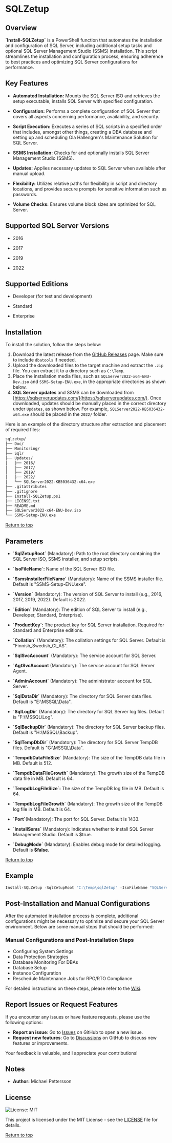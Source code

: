 # SQLZetup

## Overview

**´Install-SQLZetup´** is a PowerShell function that automates the installation and configuration of SQL Server, including additional setup tasks and optional SQL Server Management Studio (SSMS) installation. This script streamlines the installation and configuration process, ensuring adherence to best practices and optimizing SQL Server configurations for performance.

## Key Features

- **Automated Installation:** Mounts the SQL Server ISO and retrieves the setup executable, installs SQL Server with specified configuration.

- **Configuration:** Performs a complete configuration of SQL Server that covers all aspects concerning performance, availability, and security.

- **Script Execution:** Executes a series of SQL scripts in a specified order that includes, amongst other things, creating a DBA database and setting up and scheduling Ola Hallengren's Maintenance Solution for SQL Server.

- **SSMS Installation:** Checks for and optionally installs SQL Server Management Studio (SSMS).

- **Updates:** Applies necessary updates to SQL Server when available after manual upload.

- **Flexibility:** Utilizes relative paths for flexibility in script and directory locations, and provides secure prompts for sensitive information such as passwords.

- **Volume Checks:** Ensures volume block sizes are optimized for SQL Server.

## Supported SQL Server Versions

- 2016

- 2017

- 2019

- 2022

## Supported Editions

- Developer (for test and development)

- Standard

- Enterprise

## Installation

To install the solution, follow the steps below:

1. Download the latest release from the [GitHub Releases](https://github.com/sqlsweden/SQLZetup/releases) page. Make sure to include `dbatools` if needed.
2. Upload the downloaded files to the target machine and extract the `.zip` file. You can extract it to a directory such as `C:\Temp`.
3. Place the installation media files, such as `SQLServer2022-x64-ENU-Dev.iso` and `SSMS-Setup-ENU.exe`, in the appropriate directories as shown below.
4. **SQL Server updates** and SSMS can be downloaded from [https://sqlserverupdates.com/](https://sqlserverupdates.com/). Once downloaded, updates should be manually placed in the correct directory under `Updates`, as shown below. For example, `SQLServer2022-KB5036432-x64.exe` should be placed in the `2022/` folder.

Here is an example of the directory structure after extraction and placement of required files:

```markdown
sqlzetup/
├── Doc/
├── Monitoring/
├── Sql/
├── Updates/
│   ├── 2016/
│   ├── 2017/
│   ├── 2019/
│   ├── 2022/
│   └── SQLServer2022-KB5036432-x64.exe
├── .gitattributes
├── .gitignore
├── Install-SQLZetup.ps1
├── LICENSE.txt
├── README.md
├── SQLServer2022-x64-ENU-Dev.iso
└── SSMS-Setup-ENU.exe
```

[Return to top](#sqlzetup)

## Parameters

- **´SqlZetupRoot´** (Mandatory): Path to the root directory containing the SQL Server ISO, SSMS installer, and setup scripts.

- **´IsoFileName´:** Name of the SQL Server ISO file.

- **´SsmsInstallerFileName´** (Mandatory): Name of the SSMS installer file. Default is "SSMS-Setup-ENU.exe".

- **´Version´** (Mandatory): The version of SQL Server to install (e.g., 2016, 2017, 2019, 2022). Default is 2022.

- **´Edition´** (Mandatory): The edition of SQL Server to install (e.g., Developer, Standard, Enterprise).

- **´ProductKey´:** The product key for SQL Server installation. Required for Standard and Enterprise editions.

- **´Collation´** (Mandatory): The collation settings for SQL Server. Default is "Finnish_Swedish_CI_AS".

- **´SqlSvcAccount´** (Mandatory): The service account for SQL Server.

- **´AgtSvcAccount** (Mandatory): The service account for SQL Server Agent.

- **´AdminAccount´** (Mandatory): The administrator account for SQL Server.

- **´SqlDataDir´** (Mandatory): The directory for SQL Server data files. Default is "E:\MSSQL\Data".

- **´SqlLogDir´** (Mandatory): The directory for SQL Server log files. Default is "F:\MSSQL\Log".

- **´SqlBackupDir´** (Mandatory): The directory for SQL Server backup files. Default is "H:\MSSQL\Backup".

- **´SqlTempDbDir´** (Mandatory): The directory for SQL Server TempDB files. Default is "G:\MSSQL\Data".

- **´TempdbDataFileSize´** (Mandatory): The size of the TempDB data file in MB. Default is 512.

- **´TempdbDataFileGrowth´** (Mandatory): The growth size of the TempDB data file in MB. Default is 64.

- **´TempdbLogFileSize´:** The size of the TempDB log file in MB. Default is 64.

- **´TempdbLogFileGrowth´** (Mandatory): The growth size of the TempDB log file in MB. Default is 64.

- **´Port´**(Mandatory): The port for SQL Server. Default is 1433.

- **´InstallSsms´** (Mandatory): Indicates whether to install SQL Server Management Studio. Default is $true.

- **´DebugMode´** (Mandatory): Enables debug mode for detailed logging. Default is **$false**.

[Return to top](#sqlzetup)

## Example

```powershell
Install-SQLZetup -SqlZetupRoot "C:\Temp\sqlZetup" -IsoFileName "SQLServer2022-x64-ENU-Dev.iso" -SsmsInstallerFileName "SSMS-Setup-ENU.exe" -Version 2022 -Edition "Developer" -Collation "Finnish_Swedish_CI_AS" -SqlSvcAccount "agdemo\sqlengine" -AgtSvcAccount "agdemo\sqlagent" -AdminAccount "agdemo\sqlgroup" -SqlDataDir "E:\MSSQL\Data" -SqlLogDir "F:\MSSQL\Log" -SqlBackupDir "H:\MSSQL\Backup" -SqlTempDbDir "G:\MSSQL\Data" -TempdbDataFileSize 512 -TempdbDataFileGrowth 64 -TempdbLogFileSize 64 -TempdbLogFileGrowth 64 -Port 1433 -InstallSsms $true -DebugMode $false
```

## Post-Installation and Manual Configurations

After the automated installation process is complete, additional configurations might be necessary to optimize and secure your SQL Server environment. Below are some manual steps that should be performed:

### Manual Configurations and Post-Installation Steps

- Configuring System Settings
- Data Protection Strategies
- Database Monitoring For DBAs
- Database Setup
- Instance Configuration
- Reschedule Maintenance Jobs for RPO/RTO Compliance

For detailed instructions on these steps, please refer to the [Wiki](https://github.com/sqlsweden/sqlZetup/wiki).

## Report Issues or Request Features

If you encounter any issues or have feature requests, please use the following options:

- **Report an issue**: Go to [Issues](https://github.com/sqlsweden/SQLZetup/issues) on GitHub to open a new issue.
- **Request new features**: Go to [Discussions](https://github.com/sqlsweden/SQLZetup/discussions) on GitHub to discuss new features or improvements.

Your feedback is valuable, and I appreciate your contributions!

## Notes

- **Author:** Michael Pettersson

## License

![License: MIT](https://img.shields.io/badge/License-MIT-yellow.svg)

This project is licensed under the MIT License - see the [LICENSE](LICENSE.txt) file for details.

[Return to top](#sqlzetup)
